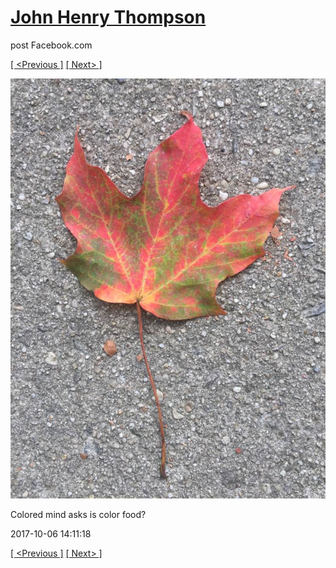 # [John Henry Thompson](../README.md)
post Facebook.com

[[ <Previous ]](2017-10-06-7.md) [[ Next> ]](2017-10-06-9.md)

[![](../media/2017-10-06/Timeline-Photos-Colored-mind-asks-is-color-food-4.jpg)](../README.md)

Colored mind asks is color food?

2017-10-06 14:11:18

[[ <Previous ]](2017-10-06-7.md) [[ Next> ]](2017-10-06-9.md)